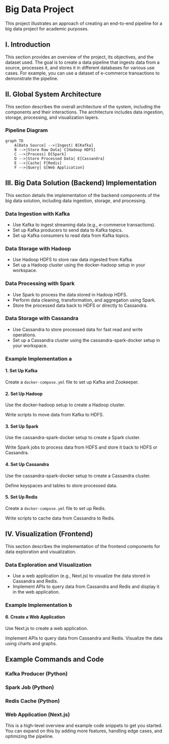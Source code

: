 # Big Data Project

This project illustrates an approach of creating an end-to-end pipeline for a big data project for academic purposes.

## I. Introduction

This section provides an overview of the project, its objectives, and the dataset used. The goal is to create a data pipeline that ingests data from a source, processes it, and stores it in different databases for various use cases. For example, you can use a dataset of e-commerce transactions to demonstrate the pipeline.

## II. Global System Architecture

This section describes the overall architecture of the system, including the components and their interactions. The architecture includes data ingestion, storage, processing, and visualization layers.

### Pipeline Diagram

```mermaid
graph TD
    A[Data Source] -->|Ingest| B[Kafka]
    B -->|Store Raw Data| C[Hadoop HDFS]
    C -->|Process| D[Spark]
    D -->|Store Processed Data| E[Cassandra]
    E -->|Cache| F[Redis]
    F -->|Query| G[Web Application]
```

## III. Big Data Solution (Backend) Implementation

This section details the implementation of the backend components of the big data solution, including data ingestion, storage, and processing.

### Data Ingestion with Kafka

- Use Kafka to ingest streaming data (e.g., e-commerce transactions).
- Set up Kafka producers to send data to Kafka topics.
- Set up Kafka consumers to read data from Kafka topics.

### Data Storage with Hadoop

- Use Hadoop HDFS to store raw data ingested from Kafka.
- Set up a Hadoop cluster using the docker-hadoop setup in your workspace.

### Data Processing with Spark

- Use Spark to process the data stored in Hadoop HDFS.
- Perform data cleaning, transformation, and aggregation using Spark.
- Store the processed data back to HDFS or directly to Cassandra.

### Data Storage with Cassandra

- Use Cassandra to store processed data for fast read and write operations.
- Set up a Cassandra cluster using the cassandra-spark-docker setup in your workspace.

### Example Implementation a

#### 1. Set Up Kafka

Create a `docker-compose.yml` file to set up Kafka and Zookeeper.

#### 2. Set Up Hadoop

Use the docker-hadoop setup to create a Hadoop cluster.

Write scripts to move data from Kafka to HDFS.

#### 3. Set Up Spark

Use the cassandra-spark-docker setup to create a Spark cluster.

Write Spark jobs to process data from HDFS and store it back to HDFS or Cassandra.

#### 4. Set Up Cassandra

Use the cassandra-spark-docker setup to create a Cassandra cluster.

Define keyspaces and tables to store processed data.

#### 5. Set Up Redis

Create a `docker-compose.yml` file to set up Redis.

Write scripts to cache data from Cassandra to Redis.

## IV. Visualization (Frontend)

This section describes the implementation of the frontend components for data exploration and visualization.

### Data Exploration and Visualization

- Use a web application (e.g., Next.js) to visualize the data stored in Cassandra and Redis.
- Implement APIs to query data from Cassandra and Redis and display it in the web application.

### Example Implementation b

#### 6. Create a Web Application

Use Next.js to create a web application.

Implement APIs to query data from Cassandra and Redis. Visualize the data using charts and graphs.

## Example Commands and Code

### Kafka Producer (Python)

### Spark Job (Python)

### Redis Cache (Python)

### Web Application (Next.js)

This is a high-level overview and example code snippets to get you started. You can expand on this by adding more features, handling edge cases, and optimizing the pipeline.
